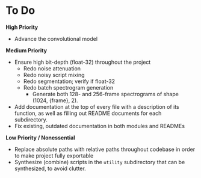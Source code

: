 # To Do 

**High Priority**

- Advance the convolutional model



**Medium Priority**

- Ensure high bit-depth (float-32) throughout the project
  - Redo noise attenuation
  - Redo noisy script mixing
  - Redo segmentation; verify if float-32
  - Redo batch spectrogram generation
    - Generate both 128- and 256-frame spectrograms of shape (1024, {frame}, 2).
- Add documentation at the top of every file with a description of its function, as well as filling out README documents for each subdirectory.
- Fix existing, outdated documentation in both modules and READMEs



**Low Priority / Nonessential**

- Replace absolute paths with relative paths throughout codebase in order to make project fully exportable
- Synthesize (combine) scripts in the `utility` subdirectory that can be synthesized, to avoid clutter.

